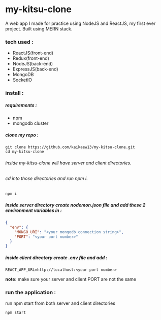 # my-kitsu-clone

A web app I made for practice using NodeJS and ReactJS, my first ever project.
Built using MERN stack.

### tech used :

- ReactJS(front-end)
- Redux(front-end)
- NodeJS(back-end)
- ExpressJS(back-end)
- MongoDB
- SocketIO

### install :

##### requirements :

- npm
- mongodb cluster

##### clone my repo :

```
git clone https://github.com/kaikaew13/my-kitsu-clone.git
cd my-kitsu-clone
```

###### inside my-kitsu-clone will have server and client directories.

###### cd into those directories and run npm i.

```
npm i
```

##### inside server directory create nodemon.json file and add these 2 environment variables in :

```JSON
{
  "env": {
    "MONGO_URI": "<your mongodb connection string>",
    "PORT": "<your port number>"
  }
}
```

##### inside client directory create .env file and add :

```
REACT_APP_URL=http://localhost:<your port number>
```

**note:** make sure your server and client PORT are not the same

### run the application :

run npm start from both server and client directories

```
npm start
```
